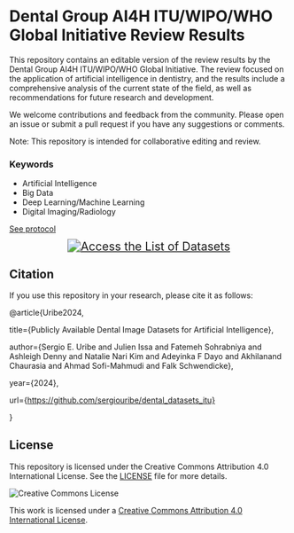 # Dental Group AI4H ITU/WIPO/WHO Global Initiative Review Results

This repository contains an editable version of the review results by the Dental Group AI4H ITU/WIPO/WHO Global Initiative. The review focused on the application of artificial intelligence in dentistry, and the results include a comprehensive analysis of the current state of the field, as well as recommendations for future research and development.



We welcome contributions and feedback from the community. Please open an issue or submit a pull request if you have any suggestions or comments.

Note: This repository is intended for collaborative editing and review. 


### Keywords
- Artificial Intelligence
- Big Data
- Deep Learning/Machine Learning
- Digital Imaging/Radiology

[See protocol](https://osf.io/mf897/)



<p align="center">
  <a href="https://github.com/sergiouribe/dental_datasets_itu/blob/main/AI_Dental_Datasets_List.md">
    <img src="https://img.shields.io/badge/-Access%20the%20List%20of%20Datasets-blue" alt="Access the List of Datasets" style="transform: scale(1.5);">
  </a>
</p>




## Citation

If you use this repository in your research, please cite it as follows:

@article{Uribe2024,

title={Publicly Available Dental Image Datasets for Artificial Intelligence},

author={Sergio E. Uribe and Julien Issa and Fatemeh Sohrabniya and Ashleigh Denny and Natalie Nari Kim and Adeyinka F Dayo and Akhilanand Chaurasia and Ahmad Sofi-Mahmudi and Falk Schwendicke},

year={2024},

url={https://github.com/sergiouribe/dental_datasets_itu}

}



## License

This repository is licensed under the Creative Commons Attribution 4.0 International License. See the [LICENSE](LICENSE) file for more details.

![Creative Commons License](https://i.creativecommons.org/l/by/4.0/88x31.png)

This work is licensed under a [Creative Commons Attribution 4.0 International License](http://creativecommons.org/licenses/by/4.0/).
